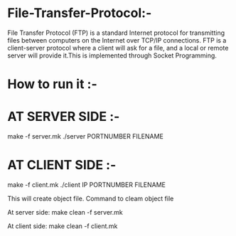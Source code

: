 # File-Transfer-Protocol:-
File Transfer Protocol (FTP) is a standard Internet protocol for transmitting files between computers on the Internet over TCP/IP connections. FTP is a client-server protocol where a client will ask for a file, and a local or remote server will provide it.This is implemented through Socket Programming.

# How to run it :-

# AT SERVER SIDE :-
make -f server.mk
./server PORTNUMBER FILENAME
 
# AT CLIENT SIDE :-
make -f client.mk
./client IP PORTNUMBER FILENAME
  
This will create object file. Command to cleam object file
  
At server side: make clean -f server.mk
  
At client side: make clean -f client.mk
